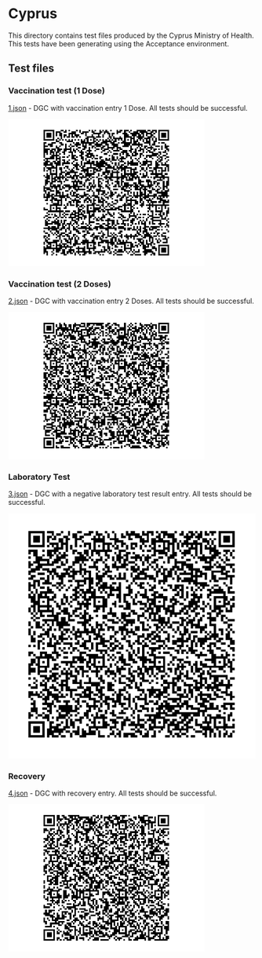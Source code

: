 # Cyprus

This directory contains test files produced by the Cyprus Ministry of Health.
This tests have been generating using the Acceptance environment.

## Test files


### Vaccination test (1 Dose)

[1.json](2DCode/raw/1.json) - DGC with vaccination entry 1 Dose.
    All tests should be successful.

![1](png/1.PNG)

### Vaccination test (2 Doses)

[2.json](2DCode/raw/2.json) - DGC with vaccination entry 2 Doses.
    All tests should be successful.

![2](png/2.PNG)


### Laboratory Test

[3.json](2DCode/raw/3.json) - DGC with a negative laboratory test result entry.
    All tests should be successful.

![3](png/3.PNG)


### Recovery

[4.json](2DCode/raw/4.json) - DGC with recovery entry.
    All tests should be successful.

 ![4](png/4.PNG)


